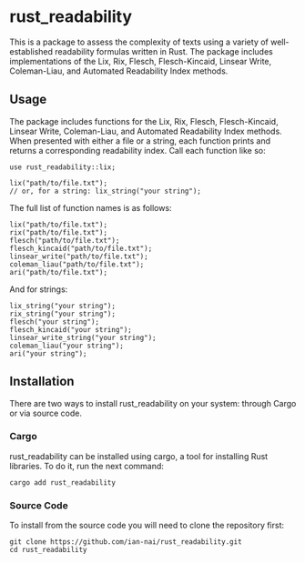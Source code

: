 # rust_readability
This is a package to assess the complexity of texts using a variety of well-established readability formulas written in Rust. The package includes implementations of the Lix, Rix, Flesch, Flesch-Kincaid, Linsear Write, Coleman-Liau, and Automated Readability Index methods.

## Usage
The package includes functions for the Lix, Rix, Flesch, Flesch-Kincaid, Linsear Write, Coleman-Liau, and Automated Readability Index methods. When presented with either a file or a string, each function prints and returns a corresponding readability index. Call each function like so:

```
use rust_readability::lix;

lix("path/to/file.txt");
// or, for a string: lix_string("your string");
```

The full list of function names is as follows:
```
lix("path/to/file.txt");
rix("path/to/file.txt");
flesch("path/to/file.txt");
flesch_kincaid("path/to/file.txt");
linsear_write("path/to/file.txt");
coleman_liau("path/to/file.txt");
ari("path/to/file.txt");
```
And for strings:

```
lix_string("your string");
rix_string("your string");
flesch("your string");
flesch_kincaid("your string");
linsear_write_string("your string");
coleman_liau("your string");
ari("your string");
```
## Installation
There are two ways to install rust_readability on your system: through Cargo or via source code.
### Cargo
rust_readability can be installed using cargo, a tool for installing Rust libraries. To do it, run the next command:
```
cargo add rust_readability
```
### Source Code
To install from the source code you will need to clone the repository first:
```
git clone https://github.com/ian-nai/rust_readability.git
cd rust_readability
```


